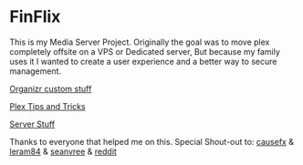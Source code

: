 # FinFlix
This is my Media Server Project. 
Originally the goal was to move plex completely offsite on a VPS or Dedicated server,
But because my family uses it I wanted to create a user experience and a better way to secure management.

[Organizr custom stuff](https://github.com/jonfinley/FinFlix/tree/master/organizr)

[Plex Tips and Tricks](https://github.com/jonfinley/FinFlix/tree/master/PlexTipsNTricks)

[Server Stuff](https://github.com/jonfinley/FinFlix/tree/master/serverstuff)

Thanks to everyone that helped me on this.
Special Shout-out to: [causefx](https://github.com/causefx) & [leram84](https://github.com/leram84) & [seanvree](https://github.com/seanvree) & [reddit](www.reddit.com)

